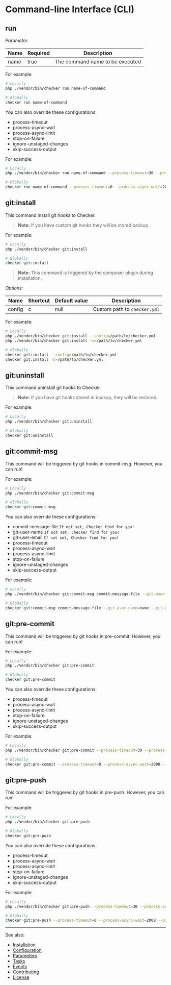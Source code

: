 # Command-line Interface (CLI)

## run

*Parameter:*

| Name        | Required     | Description
| ----------- | ------------ | -----------
| name        | true         | The command name to be executed

For example:

```bash
# Locally
php ./vendor/bin/checker run name-of-command

# Globally
checker run name-of-command
```

You can also override these configurations:

- process-timeout
- process-async-wait
- process-async-limit
- stop-on-failure
- ignore-unstaged-changes
- skip-success-output

For example:

```bash
# Locally
php ./vendor/bin/checker run name-of-command --process-timeout=30 --process-async-wait=1000 --process-async-limit=30 --stop-on-failure=1 --ignore-unstaged-changes=1 --skip-success-output=1

# Globally
checker run name-of-command --process-timeout=0 --process-async-wait=2000 --process-async-limit=60 --stop-on-failure=0 --ignore-unstaged-changes=0 --skip-success-output=0
```

## git:install

This command install git hooks to Checker.

> **Note:** If you have custom git hooks they will be stored backup.

For example:

```bash
# Locally
php ./vendor/bin/checker git:install

# Globally
checker git:install
```

> **Note:** This command is triggered by the composer plugin during installation.

*Options:*

| Name          | Shortcut      | Default value | Description
| ------------- | ------------- | ------------- | -------------
| config        | c             | null          | Custom path to `checker.yml`

For example:

```bash
# Locally
php ./vendor/bin/checker git:install --config=/path/to/checker.yml
php ./vendor/bin/checker git:install -c=/path/to/checker.yml

# Globally
checker git:install --config=/path/to/checker.yml
checker git:install -c=/path/to/checker.yml
```

## git:uninstall

This command uninstall git hooks to Checker.

> **Note:** If you have git hooks stored in backup, they will be restored.

For example:

```bash
# Locally
php ./vendor/bin/checker git:uninstall

# Globally
checker git:uninstall
```

## git:commit-msg

This command will be triggered by git hooks in commit-msg. However, you can run!

For example:

```bash
# Locally
php ./vendor/bin/checker git:commit-msg

# Globally
checker git:commit-msg
```

You can also override these configurations:

- commit-message-file `If not set, Checker find for you!`
- git-user-name `If not set, Checker find for you!`
- git-user-email `If not set, Checker find for you!`
- process-timeout
- process-async-wait
- process-async-limit
- stop-on-failure
- ignore-unstaged-changes
- skip-success-output

For example:

```bash
# Locally
php ./vendor/bin/checker git:commit-msg commit-message-file --git-user-name=name --git-user-email=email --process-timeout=30 --process-async-wait=1000 --process-async-limit=30 --stop-on-failure=1 --ignore-unstaged-changes=1 --skip-success-output=1

# Globally
checker git:commit-msg commit-message-file --git-user-name=name --git-user-email=email --process-timeout=0 --process-async-wait=2000 --process-async-limit=60 --stop-on-failure=0 --ignore-unstaged-changes=0 --skip-success-output=0
```

## git:pre-commit

This command will be triggered by git hooks in pre-commit. However, you can run!

For example:

```bash
# Locally
php ./vendor/bin/checker git:pre-commit

# Globally
checker git:pre-commit
```

You can also override these configurations:

- process-timeout
- process-async-wait
- process-async-limit
- stop-on-failure
- ignore-unstaged-changes
- skip-success-output

For example:

```bash
# Locally
php ./vendor/bin/checker git:pre-commit --process-timeout=30 --process-async-wait=1000 --process-async-limit=30 --stop-on-failure=1 --ignore-unstaged-changes=1 --skip-success-output=1

# Globally
checker git:pre-commit --process-timeout=0 --process-async-wait=2000 --process-async-limit=60 --stop-on-failure=0 --ignore-unstaged-changes=0 --skip-success-output=0
```

## git:pre-push

This command will be triggered by git hooks in pre-push. However, you can run!

For example:

```bash
# Locally
php ./vendor/bin/checker git:pre-push

# Globally
checker git:pre-push
```

You can also override these configurations:

- process-timeout
- process-async-wait
- process-async-limit
- stop-on-failure
- ignore-unstaged-changes
- skip-success-output

For example:

```bash
# Locally
php ./vendor/bin/checker git:pre-push --process-timeout=30 --process-async-wait=1000 --process-async-limit=30 --stop-on-failure=1 --ignore-unstaged-changes=1 --skip-success-output=1

# Globally
checker git:pre-push --process-timeout=0 --process-async-wait=2000 --process-async-limit=60 --stop-on-failure=0 --ignore-unstaged-changes=0 --skip-success-output=0
```

***
See also:

- [Installation](Installation.md)
- [Configuration](Configuration.md)
- [Parameters](Parameters.md)
- [Tasks](Tasks.md)
- [Events](Events.md)
- [Contributing](../CONTRIBUTING.md)
- [License](../LICENSE.md)
